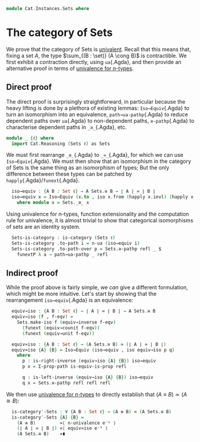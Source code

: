 <!--
```agda
open import Cat.Prelude
```
-->

```agda
module Cat.Instances.Sets where
```

# The category of Sets

We prove that the category of Sets is [univalent]. Recall that this
means that, fixing a set $A$, the type $\sum_{(B : \set)} (A \cong B)$
is contractible. We first exhibit a contraction directly, using
`ua`{.Agda}, and then provide an alternative proof in terms of
[univalence for $n$-types].

[univalent]: Cat.Univalent.html
[univalence for $n$-types]: 1Lab.HLevel.Universe.html

## Direct proof

The direct proof is surprisingly straightforward, in particular because
the heavy lifting is done by a plethora of existing lemmas:
`Iso→Equiv`{.Agda} to turn an isomorphism into an equivalence,
`path→ua-pathp`{.Agda} to reduce dependent paths over `ua`{.Agda} to
non-dependent paths, `≅-pathp`{.Agda} to characterise dependent paths in
`_≅_`{.Agda}, etc.

```agda
module _ {ℓ} where
  import Cat.Reasoning (Sets ℓ) as Sets
```

We must first rearrange `_≅_`{.Agda} to `_≃_`{.Agda}, for which we can
use `Iso→Equiv`{.Agda}. We must then show that an isomorphism in the
category of Sets is the same thing as an isomorphism of types; But the
only difference between these types can be patched by
`happly`{.Agda}/`funext`{.Agda}.

```agda
  iso→equiv : {A B : Set ℓ} → A Sets.≅ B → ∣ A ∣ ≃ ∣ B ∣
  iso→equiv x = Iso→Equiv (x.to , iso x.from (happly x.invl) (happly x.invr))
    where module x = Sets._≅_ x
```

Using univalence for $n$-types, function extensionality and the
computation rule for univalence, it is almost trivial to show that
categorical isomorphisms of sets are an identity system.

```agda
  Sets-is-category : is-category (Sets ℓ)
  Sets-is-category .to-path i = n-ua (iso→equiv i)
  Sets-is-category .to-path-over p = Sets.≅-pathp refl _ $
    funextP λ a → path→ua-pathp _ refl
```

## Indirect proof

While the proof above is fairly simple, we _can_ give a different
formulation, which might be more intuitive. Let's start by showing that
the rearrangement `iso→equiv`{.Agda} is an equivalence:

```agda
  equiv→iso : {A B : Set ℓ} → ∣ A ∣ ≃ ∣ B ∣ → A Sets.≅ B
  equiv→iso (f , f-eqv) =
    Sets.make-iso f (equiv→inverse f-eqv)
      (funext (equiv→counit f-eqv))
      (funext (equiv→unit f-eqv))

  equiv≃iso : {A B : Set ℓ} → (A Sets.≅ B) ≃ (∣ A ∣ ≃ ∣ B ∣)
  equiv≃iso {A} {B} = Iso→Equiv (iso→equiv , iso equiv→iso p q)
    where
      p : is-right-inverse (equiv→iso {A} {B}) iso→equiv
      p x = Σ-prop-path is-equiv-is-prop refl

      q : is-left-inverse (equiv→iso {A} {B}) iso→equiv
      q x = Sets.≅-pathp refl refl refl
```

We then use [univalence for $n$-types] to directly establish that $(A
\equiv B) \simeq (A \cong B)$:

```agda
  is-category′-Sets : ∀ {A B : Set ℓ} → (A ≡ B) ≃ (A Sets.≅ B)
  is-category′-Sets {A} {B} =
    (A ≡ B)         ≃⟨ n-univalence e⁻¹ ⟩
    (∣ A ∣ ≃ ∣ B ∣) ≃⟨ equiv≃iso e⁻¹ ⟩
    (A Sets.≅ B)    ≃∎
```
